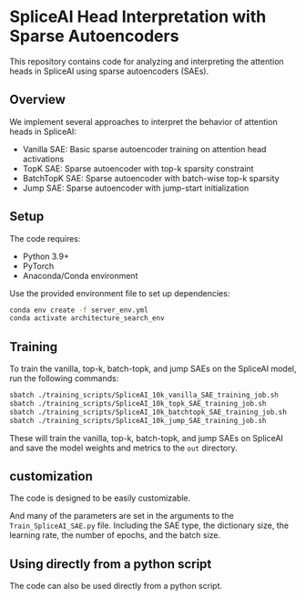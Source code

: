 # SpliceAI Head Interpretation with Sparse Autoencoders

This repository contains code for analyzing and interpreting the attention heads in SpliceAI using sparse autoencoders (SAEs).

## Overview

We implement several approaches to interpret the behavior of attention heads in SpliceAI:

- Vanilla SAE: Basic sparse autoencoder training on attention head activations
- TopK SAE: Sparse autoencoder with top-k sparsity constraint
- BatchTopK SAE: Sparse autoencoder with batch-wise top-k sparsity
- Jump SAE: Sparse autoencoder with jump-start initialization

## Setup

The code requires:
- Python 3.9+
- PyTorch
- Anaconda/Conda environment

Use the provided environment file to set up dependencies:

```bash
conda env create -f server_env.yml
conda activate architecture_search_env
```


## Training

To train the vanilla, top-k, batch-topk, and jump SAEs on the SpliceAI model, run the following commands:

```bash
sbatch ./training_scripts/SpliceAI_10k_vanilla_SAE_training_job.sh
sbatch ./training_scripts/SpliceAI_10k_topk_SAE_training_job.sh
sbatch ./training_scripts/SpliceAI_10k_batchtopk_SAE_training_job.sh
sbatch ./training_scripts/SpliceAI_10k_jump_SAE_training_job.sh
```

These will train the vanilla, top-k, batch-topk, and jump SAEs on SpliceAI and save the model weights and metrics to the `out` directory.


## customization

The code is designed to be easily customizable.

And many of the parameters are set in the arguments to the `Train_SpliceAI_SAE.py` file.
Including the SAE type, the dictionary size, the learning rate, the number of epochs, and the batch size.

## Using directly from a python script

The code can also be used directly from a python script.







